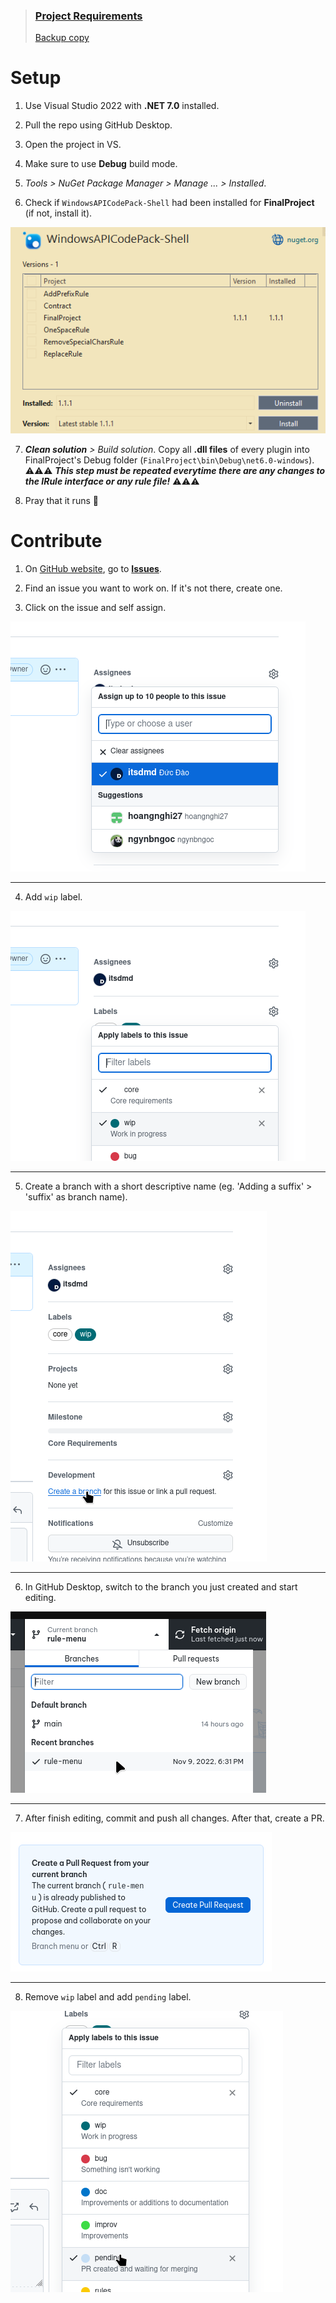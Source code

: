 > ### [Project Requirements](https://tdquang7.notion.site/Project-batch-rename-2022-9dc9eb9c9d674dbdb4a988a3794d1335)
> [Backup copy](https://www.notion.so/itsdmd/Project-batch-rename-2022-ea510f7c8485461496527d99a2ddd807)

# Setup
1. Use Visual Studio 2022 with **.NET 7.0** installed.

2. Pull the repo using GitHub Desktop.

3. Open the project in VS.

4. Make sure to use **Debug** build mode.

5. *Tools > NuGet Package Manager > Manage ... > Installed*.

6. Check if `WindowsAPICodePack-Shell` had been installed for **FinalProject** (if not, install it).

![](doc/res/vs-nuget.png)

7. ***Clean solution** > Build solution*. Copy all **.dll files** of every plugin into FinalProject's Debug folder (`FinalProject\bin\Debug\net6.0-windows`). :warning::warning::warning: _**This step must be repeated everytime there are any changes to the IRule interface or any rule file!**_ :warning::warning::warning:

8. Pray that it runs :smiling_face_with_tear:


# Contribute
1. On [GitHub website](https://github.com/itsdmd/CS202-Final), go to [**Issues**](https://github.com/itsdmd/CS202-Final/issues).

2. Find an issue you want to work on. If it's not there, create one.

3. Click on the issue and self assign.

![](doc/res/gh-self-assign.png)

---

4. Add `wip` label.

![](doc/res/gh-wip-label.png)

---

5. Create a branch with a short descriptive name (eg. 'Adding a suffix' > 'suffix' as branch name).

![](doc/res/gh-create-branch.png)

---

6. In GitHub Desktop, switch to the branch you just created and start editing.

![](doc/res/ghd-switch-branch.png)

---

7. After finish editing, commit and push all changes. After that, create a PR.

![](doc/res/ghd-create-pr.png)

---

8. Remove `wip` label and add `pending` label.

![](doc/res/gh-pending-label.png)
